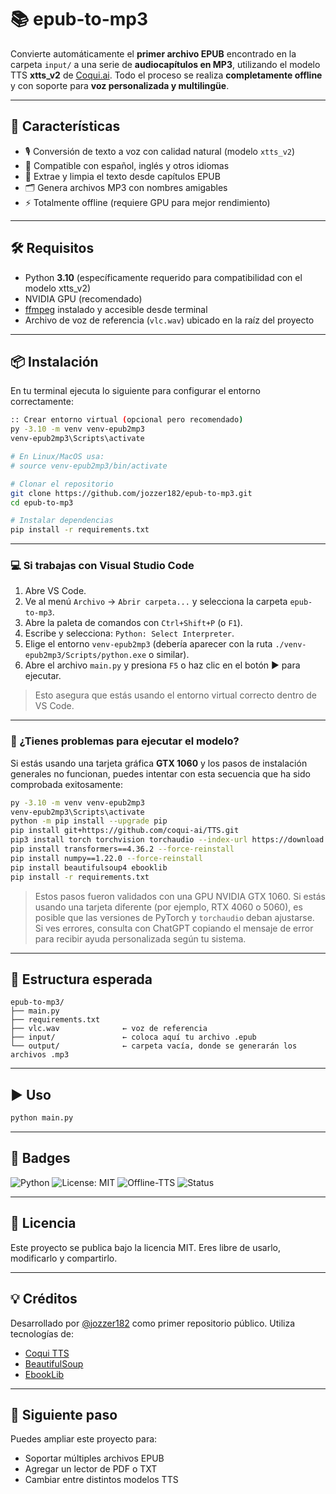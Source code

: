 # 📚 epub-to-mp3

Convierte automáticamente el **primer archivo EPUB** encontrado en la carpeta `input/` a una serie de **audiocapítulos en MP3**, utilizando el modelo TTS **xtts_v2** de [Coqui.ai](https://github.com/coqui-ai/TTS). Todo el proceso se realiza **completamente offline** y con soporte para **voz personalizada y multilingüe**.

---

## 🚀 Características

- 🎙️ Conversión de texto a voz con calidad natural (modelo `xtts_v2`)
- 🧠 Compatible con español, inglés y otros idiomas
- 🧾 Extrae y limpia el texto desde capítulos EPUB
- 🗂️ Genera archivos MP3 con nombres amigables
- ⚡ Totalmente offline (requiere GPU para mejor rendimiento)

---

## 🛠️ Requisitos

- Python **3.10** (específicamente requerido para compatibilidad con el modelo xtts_v2)
- NVIDIA GPU (recomendado)
- [ffmpeg](https://ffmpeg.org/) instalado y accesible desde terminal
- Archivo de voz de referencia (`vlc.wav`) ubicado en la raíz del proyecto

---

## 📦 Instalación

En tu terminal ejecuta lo siguiente para configurar el entorno correctamente:

```bash
:: Crear entorno virtual (opcional pero recomendado)
py -3.10 -m venv venv-epub2mp3
venv-epub2mp3\Scripts\activate

# En Linux/MacOS usa:
# source venv-epub2mp3/bin/activate

# Clonar el repositorio
git clone https://github.com/jozzer182/epub-to-mp3.git
cd epub-to-mp3

# Instalar dependencias
pip install -r requirements.txt
```

---

### 💻 Si trabajas con Visual Studio Code

1. Abre VS Code.
2. Ve al menú `Archivo` → `Abrir carpeta...` y selecciona la carpeta `epub-to-mp3`.
3. Abre la paleta de comandos con `Ctrl+Shift+P` (o `F1`).
4. Escribe y selecciona: `Python: Select Interpreter`.
5. Elige el entorno `venv-epub2mp3` (debería aparecer con la ruta `./venv-epub2mp3/Scripts/python.exe` o similar).
6. Abre el archivo `main.py` y presiona `F5` o haz clic en el botón ▶️ para ejecutar.

> Esto asegura que estás usando el entorno virtual correcto dentro de VS Code.

---

### 🧪 ¿Tienes problemas para ejecutar el modelo?

Si estás usando una tarjeta gráfica **GTX 1060** y los pasos de instalación generales no funcionan, puedes intentar con esta secuencia que ha sido comprobada exitosamente:

```bash
py -3.10 -m venv venv-epub2mp3
venv-epub2mp3\Scripts\activate
python -m pip install --upgrade pip
pip install git+https://github.com/coqui-ai/TTS.git
pip3 install torch torchvision torchaudio --index-url https://download.pytorch.org/whl/cu118 
pip install transformers==4.36.2 --force-reinstall
pip install numpy==1.22.0 --force-reinstall
pip install beautifulsoup4 ebooklib
pip install -r requirements.txt
```

> Estos pasos fueron validados con una GPU NVIDIA GTX 1060. Si estás usando una tarjeta diferente (por ejemplo, RTX 4060 o 5060), es posible que las versiones de PyTorch y `torchaudio` deban ajustarse.  
> Si ves errores, consulta con ChatGPT copiando el mensaje de error para recibir ayuda personalizada según tu sistema.

---

## 📁 Estructura esperada

```
epub-to-mp3/
├── main.py
├── requirements.txt
├── vlc.wav              ← voz de referencia
├── input/               ← coloca aquí tu archivo .epub
└── output/              ← carpeta vacía, donde se generarán los archivos .mp3
```

---

## ▶️ Uso

```bash
python main.py
```

---

## 📌 Badges

![Python](https://img.shields.io/badge/Python-3.10-blue?logo=python)
![License: MIT](https://img.shields.io/badge/License-MIT-yellow.svg)
![Offline-TTS](https://img.shields.io/badge/TTS-Offline%20xtts_v2-critical?logo=soundcloud)
![Status](https://img.shields.io/badge/Estado-Activo-brightgreen)

---

## 📜 Licencia

Este proyecto se publica bajo la licencia MIT. Eres libre de usarlo, modificarlo y compartirlo.

---

## 💡 Créditos

Desarrollado por [@jozzer182](https://github.com/jozzer182) como primer repositorio público. Utiliza tecnologías de:

- [Coqui TTS](https://github.com/coqui-ai/TTS)
- [BeautifulSoup](https://www.crummy.com/software/BeautifulSoup/)
- [EbookLib](https://github.com/aerkalov/ebooklib)

---

## 🌱 Siguiente paso

Puedes ampliar este proyecto para:
- Soportar múltiples archivos EPUB
- Agregar un lector de PDF o TXT
- Cambiar entre distintos modelos TTS